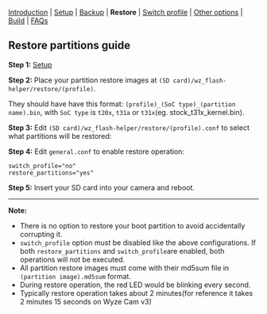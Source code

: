 [Introduction](README.md) | [Setup](README_setup.md) | [Backup](README_backup.md) | **Restore** | [Switch profile](README_switch_profile.md) | [Other options](README_other_options.md) | [Build](README_build.md) | [FAQs](README_FAQs.md)

## Restore partitions guide

**Step 1:** [Setup](README_setup.md)

**Step 2:** Place your partition restore images at `(SD card)/wz_flash-helper/restore/(profile)`.

They should have have this format: `(profile)_(SoC type)_(partition name).bin`, with `SoC type` is `t20x`, `t31a` or `t31x`(eg. stock_t31x_kernel.bin).

**Step 3:** Edit `(SD card)/wz_flash-helper/restore/(profile).conf` to select what partitions will be restored:

**Step 4:** Edit `general.conf` to enable restore operation:
```
switch_profile="no"
restore_partitions="yes"
```
**Step 5:** Insert your SD card into your camera and reboot.


-----
**Note:**
- There is no option to restore your boot partition to avoid accidentally corrupting it.
- `switch_profile` option must be disabled like the above configurations. If both `restore_partitions` and `switch_profile`are enabled, both operations will not be executed.
- All partition restore images must come with their md5sum file in `(partition image).md5sum` format.
- During restore operation, the red LED would be blinking every second.
- Typically restore operation takes about 2 minutes(for reference it takes 2 minutes 15 seconds on Wyze Cam v3)

